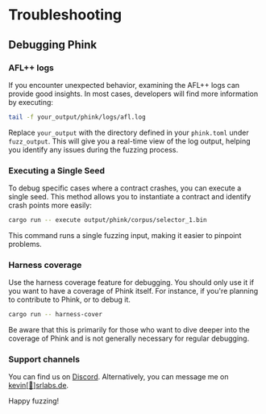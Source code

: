# Troubleshooting

## Debugging Phink

### AFL++ logs

If you encounter unexpected behavior, examining the AFL++ logs can provide good insights. In most cases, developers
will find more information by executing:

```sh
tail -f your_output/phink/logs/afl.log
```

Replace `your_output` with the directory defined in your `phink.toml` under `fuzz_output`. This will give you a
real-time view of the log output, helping you identify any issues during the fuzzing process.

### Executing a Single Seed

To debug specific cases where a contract crashes, you can execute a single seed. This method allows you to instantiate a
contract and identify crash points more easily:

```sh
cargo run -- execute output/phink/corpus/selector_1.bin
```

This command runs a single fuzzing input, making it easier to pinpoint problems.

### Harness coverage

Use the harness coverage feature for debugging. You should only use it if you want to have a coverage of Phink itself.
For instance, if you're planning to contribute to Phink, or to debug it.

```sh
cargo run -- harness-cover
```

Be aware that this is primarily for those who want to dive deeper into the coverage of Phink and is not generally
necessary for regular debugging.

### Support channels

You can find us on [Discord](https://discord.gg/4MakDGwFEK). Alternatively, you can message me
on [kevin[🎩]srlabs.de](kevin[🎩]srlabs.de).

Happy fuzzing!